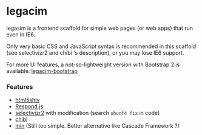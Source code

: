 legacim
===

legasim is a frontend scaffold for simple web pages (or web apps) that run even in IE6.

Only very basic CSS and JavaScript syntax is recommended in this scaffold (see selectivizr2 and chibi 's description), or you may lose IE6 support.

For more UI features, a not-so-lightweight version with Bootstrap 2 is available: [legacim-bootstrap](https://github.com/shunf4/legacim-bootstrap)

### Features

- [html5shiv](https://github.com/aFarkas/html5shiv)
- [Respond.js](https://github.com/scottjehl/Respond)
- [selectivizr2](https://github.com/corysimmons/selectivizr2) with modification (search `shunf4 fix` in code)
- [chibi](https://github.com/kylebarrow/chibi)
- [min](https://github.com/owenversteeg/min) (Still too simple. Better alternative like Cascade Framework ?)